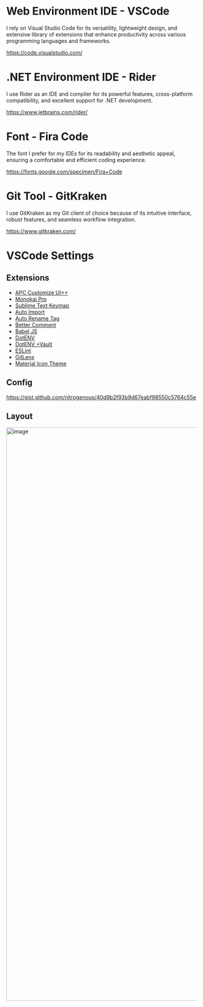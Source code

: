 
# Web Environment IDE - VSCode
I rely on Visual Studio Code for its versatility, lightweight design, and extensive library of extensions that enhance productivity across various programming languages and frameworks.

https://code.visualstudio.com/

# .NET Environment IDE - Rider
I use Rider as an IDE and compiler for its powerful features, cross-platform compatibility, and excellent support for .NET development.

https://www.jetbrains.com/rider/

# Font - Fira Code
The font I prefer for my IDEs  for its readability and aesthetic appeal, ensuring a comfortable and efficient coding experience.

https://fonts.google.com/specimen/Fira+Code

# Git Tool - GitKraken
I use GitKraken as my Git client of choice because of its intuitive interface, robust features, and seamless workflow integration.

https://www.gitkraken.com/

# VSCode Settings

## Extensions
-  [APC Customize UI++](https://marketplace.visualstudio.com/items?itemName=drcika.apc-extension)
- [Monokai Pro](https://marketplace.visualstudio.com/items?itemName=monokai.theme-monokai-pro-vscode)
- [Sublime Text Keymap](https://marketplace.visualstudio.com/items?itemName=ms-vscode.sublime-keybindings) 
- [Auto Import](https://marketplace.visualstudio.com/items?itemName=steoates.autoimport)
- [Auto Rename Tag](https://marketplace.visualstudio.com/items?itemName=formulahendry.auto-rename-tag)
- [Better Comment](https://marketplace.visualstudio.com/items?itemName=aaron-bond.better-comments)
- [Babel JS](https://marketplace.visualstudio.com/items?itemName=mgmcdermott.vscode-language-babel)
- [DotENV](https://marketplace.visualstudio.com/items?itemName=mikestead.dotenv)
- [DotENV +Vault](https://marketplace.visualstudio.com/items?itemName=dotenv.dotenv-vscode)
- [ESLint](https://marketplace.visualstudio.com/items?itemName=dbaeumer.vscode-eslint)
- [GitLens](https://marketplace.visualstudio.com/items?itemName=eamodio.gitlens)
- [Material Icon Theme](https://marketplace.visualstudio.com/items?itemName=PKief.material-icon-theme)

## Config

https://gist.github.com/nitrogenous/40d9b2f93b9d67eabf98550c5764c55e

<script src="https://gist.github.com/nitrogenous/40d9b2f93b9d67eabf98550c5764c55e.js"></script>
    

## Layout

<img width="1512" alt="image" src="https://github.com/user-attachments/assets/718375ff-f185-46b7-9657-ef10a2a2669e" />
